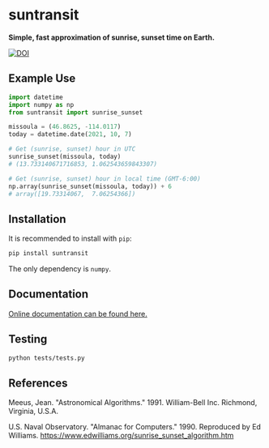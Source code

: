 suntransit
==========

**Simple, fast approximation of sunrise, sunset time on Earth.**

[![DOI](https://zenodo.org/badge/414701058.svg)](https://zenodo.org/badge/latestdoi/414701058)


Example Use
-----------

```py
import datetime
import numpy as np
from suntransit import sunrise_sunset

missoula = (46.8625, -114.0117)
today = datetime.date(2021, 10, 7)

# Get (sunrise, sunset) hour in UTC
sunrise_sunset(missoula, today)
# (13.733140671716853, 1.062543659843307)

# Get (sunrise, sunset) hour in local time (GMT-6:00)
np.array(sunrise_sunset(missoula, today)) + 6
# array([19.73314067,  7.06254366])
```


Installation
------------

It is recommended to install with `pip`:

```sh
pip install suntransit
```

The only dependency is `numpy`.


Documentation
-------------

[Online documentation can be found here.](https://arthur-e.github.io/suntransit/)


Testing
-------

```sh
python tests/tests.py
```


References
----------

Meeus, Jean. "Astronomical Algorithms." 1991. William-Bell Inc. Richmond, Virginia, U.S.A.

U.S. Naval Observatory. "Almanac for Computers." 1990. Reproduced by
    Ed Williams. https://www.edwilliams.org/sunrise_sunset_algorithm.htm
